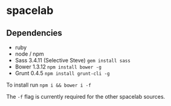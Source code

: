 spacelab
========

## Dependencies

* ruby
* node / npm
* Sass 3.4.11 (Selective Steve) `gem install sass`
* Bower 1.3.12 `npm install bower -g`
* Grunt 0.4.5 `npm install grunt-cli -g`

To install run `npm i && bower i -f`

The `-f` flag is currently required for the other spacelab sources.
